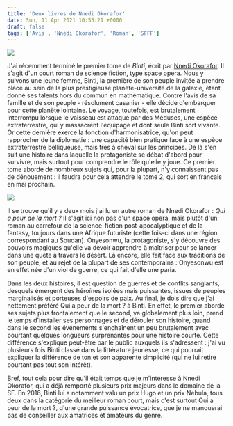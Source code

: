 ```yaml
---
title: 'Deux livres de Nnedi Okorafor'
date: Sun, 11 Apr 2021 10:55:21 +0000
draft: false
tags: ['Avis', 'Nnedi Okorafor', 'Roman', 'SFFF']
---
```


![](https://carnetslunaires.wordpress.com/wp-content/uploads/2021/04/binti.jpg?w=722)

J'ai récemment terminé le premier tome de _Binti_, écrit par [Nnedi Okorafor](https://fr.wikipedia.org/wiki/Nnedi_Okorafor). Il s'agit d'un court roman de science fiction, type space opera. Nous y suivons une jeune femme, Binti, la première de son peuple invitée à prendre place au sein de la plus prestigieuse planète-université de la galaxie, étant donné ses talents hors du commun en mathématique. Contre l'avis de sa famille et de son peuple - résolument casanier - elle décide d'embarquer pour cette planète lointaine. Le voyage, toutefois, est brutalement interrompu lorsque le vaisseau est attaqué par des Méduses, une espèce extraterrestre, qui y massacrent l'équipage et dont seule Binti sort vivante. Or cette dernière exerce la fonction d'harmonisatrice, qu'on peut rapprocher de la diplomatie : une capacité bien pratique face à une espèce extraterrestre belliqueuse, mais très à cheval sur les principes. De là s'en suit une histoire dans laquelle la protagoniste se débat d'abord pour survivre, mais surtout pour comprendre le rôle qu'elle y joue. Ce premier tome aborde de nombreux sujets qui, pour la plupart, n'y connaissent pas de dénouement : il faudra pour cela attendre le tome 2, qui sort en français en mai prochain.

![](https://carnetslunaires.wordpress.com/wp-content/uploads/2021/04/qui-a-peur-de-la-mort.jpeg?w=269)

Il se trouve qu'il y a deux mois j'ai lu un autre roman de Nnedi Okorafor : _Qui a peur de la mort ?_ Il s'agit ici non pas d'un space opera, mais plutôt d'un roman au carrefour de la science-fiction post-apocalyptique et de la fantasy, toujours dans une Afrique futuriste (cette fois-ci dans une région correspondant au Soudan). Onyesonwu, la protagoniste, s'y découvre des pouvoirs magiques qu'elle va devoir apprendre à maîtriser pour se lancer dans une quête à travers le désert. Là encore, elle fait face aux traditions de son peuple, et au rejet de la plupart de ses contemporains : Onyesonwu est en effet née d'un viol de guerre, ce qui fait d'elle une paria.

Dans les deux histoires, il est question de guerres et de conflits sanglants, desquels émergent des héroïnes isolées mais puissantes, issues de peuples marginalisés et porteuses d'espoirs de paix. Au final, je dois dire que j'ai nettement préféré Qui a peur de la mort ? à Binti. En effet, le premier aborde ses sujets plus frontalement que le second, va globalement plus loin, prend le temps d'installer ses personnages et de dérouler son histoire, quand dans le second les événements s'enchaînent un peu brutalement avec pourtant quelques longueurs surprenantes pour une histoire courte. Cette différence s'explique peut-être par le public auxquels ils s'adressent : j'ai vu plusieurs fois Binti classé dans la littérature jeunesse, ce qui pourrait expliquer la différence de ton et son apparente simplicité (qui ne lui retire pourtant pas tout son intérêt).

Bref, tout cela pour dire qu'il était temps que je m'intéresse à Nnedi Okorafor, qui a déjà remporté plusieurs prix majeurs dans le domaine de la SF. En 2016, Binti lui a notamment valu un prix Hugo et un prix Nebula, tous deux dans la catégorie du meilleur roman court, mais c'est surtout Qui a peur de la mort ?, d'une grande puissance évocatrice, que je ne manquerai pas de conseiller aux amatrices et amateurs du genre.